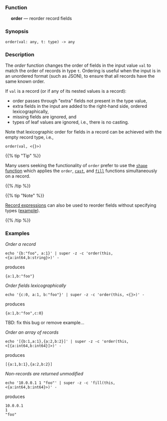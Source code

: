 ### Function

&emsp; **order** &mdash; reorder record fields

### Synopsis

```
order(val: any, t: type) -> any
```

### Description

The _order_ function changes the order of fields in the input value `val`
to match the order of records in type `t`. Ordering is useful when the
input is in an unordered format (such as JSON), to ensure that all records
have the same known order.

If `val` is a record (or if any of its nested values is a record):
* order passes through "extra" fields not present in the type value,
* extra fields in the input are added to the right-hand side, ordered lexicographically,
* missing fields are ignored, and
* types of leaf values are ignored, i.e., there is no casting.

Note that lexicographic order for fields in a record can be achieved with
the empty record type, i.e.,
```
order(val, <{}>)
```
{{% tip "Tip" %}}

Many users seeking the functionality of `order` prefer to use the
[`shape` function](./shape.md) which applies the `order`, [`cast`](./cast.md),
and [`fill`](./fill.md) functions simultaneously on a record.

{{% /tip %}}

{{% tip "Note" %}}

[Record expressions](../expressions.md#record-expressions) can also be used to
reorder fields without specifying types ([example](../shaping.md#order)).

{{% /tip %}}

### Examples

_Order a record_
```mdtest-command
echo '{b:"foo", a:1}' | super -z -c 'order(this, <{a:int64,b:string}>)' -
```
produces
```mdtest-output
{a:1,b:"foo"}
```
_Order fields lexicographically_
```mdtest-command
echo '{c:0, a:1, b:"foo"}' | super -z -c 'order(this, <{}>)' -
```
produces
```mdtest-output
{a:1,b:"foo",c:0}
```

TBD: fix this bug or remove example...

_Order an array of records_
```mdtest-command-skip
echo '[{b:1,a:1},{a:2,b:2}]' | super -z -c 'order(this, <[{a:int64,b:int64}]>)' -
```
produces
```mdtest-output-skip
[{a:1,b:1},{a:2,b:2}]
```

_Non-records are returned unmodified_
```mdtest-command
echo '10.0.0.1 1 "foo"' | super -z -c 'fill(this, <{a:int64,b:int64}>)' -
```
produces
```mdtest-output
10.0.0.1
1
"foo"
```
